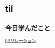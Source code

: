 # til

## 今日学んだこと

[til/リレーション](https://github.com/tokiohamamatsu/til/blob/master/laravel/%E3%83%AA%E3%83%AC%E3%83%BC%E3%82%B7%E3%83%A7%E3%83%B3.md#1%E5%AF%BE%E5%A4%9A)